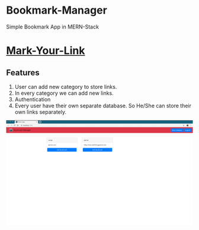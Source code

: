 # Bookmark-Manager
Simple Bookmark App in MERN-Stack

# [**Mark-Your-Link**](https://sourav-bookmark-manager.herokuapp.com/index.html)

## Features
1. User can add new category to store links.  
2. In every category we can add new links.
3. Authentication
4. Every user have their own separate database. So He/She can store their own links separately.


![alt text](bm1.png)
